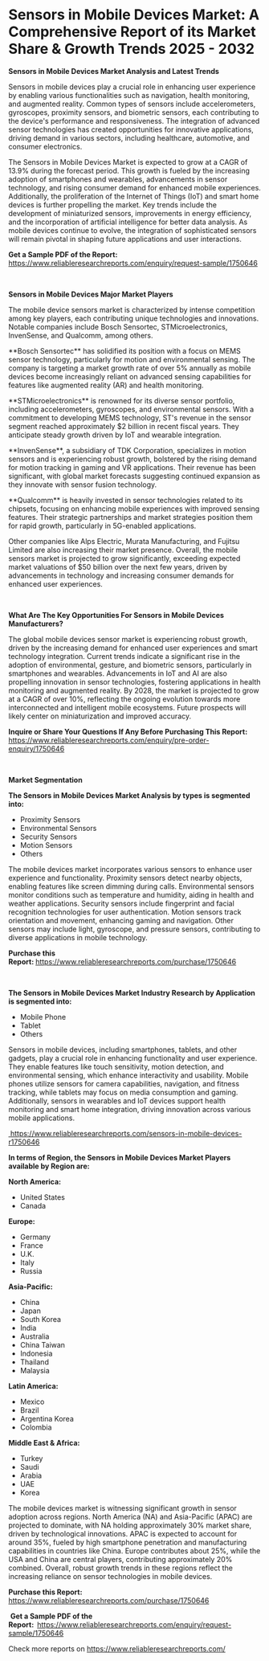 <p><h1>Sensors in Mobile Devices Market: A Comprehensive Report of its Market Share & Growth Trends 2025 - 2032</h1></p><p><strong>Sensors in Mobile Devices Market Analysis and Latest Trends</strong></p>
<p><p>Sensors in mobile devices play a crucial role in enhancing user experience by enabling various functionalities such as navigation, health monitoring, and augmented reality. Common types of sensors include accelerometers, gyroscopes, proximity sensors, and biometric sensors, each contributing to the device's performance and responsiveness. The integration of advanced sensor technologies has created opportunities for innovative applications, driving demand in various sectors, including healthcare, automotive, and consumer electronics.</p><p>The Sensors in Mobile Devices Market is expected to grow at a CAGR of 13.9% during the forecast period. This growth is fueled by the increasing adoption of smartphones and wearables, advancements in sensor technology, and rising consumer demand for enhanced mobile experiences. Additionally, the proliferation of the Internet of Things (IoT) and smart home devices is further propelling the market. Key trends include the development of miniaturized sensors, improvements in energy efficiency, and the incorporation of artificial intelligence for better data analysis. As mobile devices continue to evolve, the integration of sophisticated sensors will remain pivotal in shaping future applications and user interactions.</p></p>
<p><strong>Get a Sample PDF of the Report:&nbsp;</strong> <a href="https://www.reliableresearchreports.com/enquiry/request-sample/1750646?utm_campaign=2283&utm_medium=2&utm_source=Github&utm_content=ia&utm_term=06042025&utm_id=sensors-in-mobile-devices">https://www.reliableresearchreports.com/enquiry/request-sample/1750646</a></p>
<p>&nbsp;</p>
<p><strong>Sensors in Mobile Devices Major Market Players</strong></p>
<p><p>The mobile device sensors market is characterized by intense competition among key players, each contributing unique technologies and innovations. Notable companies include Bosch Sensortec, STMicroelectronics, InvenSense, and Qualcomm, among others.</p><p>**Bosch Sensortec** has solidified its position with a focus on MEMS sensor technology, particularly for motion and environmental sensing. The company is targeting a market growth rate of over 5% annually as mobile devices become increasingly reliant on advanced sensing capabilities for features like augmented reality (AR) and health monitoring.</p><p>**STMicroelectronics** is renowned for its diverse sensor portfolio, including accelerometers, gyroscopes, and environmental sensors. With a commitment to developing MEMS technology, ST's revenue in the sensor segment reached approximately $2 billion in recent fiscal years. They anticipate steady growth driven by IoT and wearable integration.</p><p>**InvenSense**, a subsidiary of TDK Corporation, specializes in motion sensors and is experiencing robust growth, bolstered by the rising demand for motion tracking in gaming and VR applications. Their revenue has been significant, with global market forecasts suggesting continued expansion as they innovate with sensor fusion technology.</p><p>**Qualcomm** is heavily invested in sensor technologies related to its chipsets, focusing on enhancing mobile experiences with improved sensing features. Their strategic partnerships and market strategies position them for rapid growth, particularly in 5G-enabled applications.</p><p>Other companies like Alps Electric, Murata Manufacturing, and Fujitsu Limited are also increasing their market presence. Overall, the mobile sensors market is projected to grow significantly, exceeding expected market valuations of $50 billion over the next few years, driven by advancements in technology and increasing consumer demands for enhanced user experiences.</p></p>
<p>&nbsp;</p>
<p><strong>What Are The Key Opportunities For Sensors in Mobile Devices Manufacturers?</strong></p>
<p><p>The global mobile devices sensor market is experiencing robust growth, driven by the increasing demand for enhanced user experiences and smart technology integration. Current trends indicate a significant rise in the adoption of environmental, gesture, and biometric sensors, particularly in smartphones and wearables. Advancements in IoT and AI are also propelling innovation in sensor technologies, fostering applications in health monitoring and augmented reality. By 2028, the market is projected to grow at a CAGR of over 10%, reflecting the ongoing evolution towards more interconnected and intelligent mobile ecosystems. Future prospects will likely center on miniaturization and improved accuracy.</p></p>
<p><strong>Inquire or Share Your Questions If Any Before Purchasing This Report:</strong> <a href="https://www.reliableresearchreports.com/enquiry/pre-order-enquiry/1750646?utm_campaign=2283&utm_medium=2&utm_source=Github&utm_content=ia&utm_term=06042025&utm_id=sensors-in-mobile-devices">https://www.reliableresearchreports.com/enquiry/pre-order-enquiry/1750646</a></p>
<p>&nbsp;</p>
<p><strong>Market Segmentation</strong></p>
<p><strong>The Sensors in Mobile Devices Market Analysis by types is segmented into:</strong></p>
<p><ul><li>Proximity Sensors</li><li>Environmental Sensors</li><li>Security Sensors</li><li>Motion Sensors</li><li>Others</li></ul></p>
<p><p>The mobile devices market incorporates various sensors to enhance user experience and functionality. Proximity sensors detect nearby objects, enabling features like screen dimming during calls. Environmental sensors monitor conditions such as temperature and humidity, aiding in health and weather applications. Security sensors include fingerprint and facial recognition technologies for user authentication. Motion sensors track orientation and movement, enhancing gaming and navigation. Other sensors may include light, gyroscope, and pressure sensors, contributing to diverse applications in mobile technology.</p></p>
<p><strong>Purchase this Report:&nbsp;</strong><a href="https://www.reliableresearchreports.com/purchase/1750646?utm_campaign=2283&utm_medium=2&utm_source=Github&utm_content=ia&utm_term=06042025&utm_id=sensors-in-mobile-devices">https://www.reliableresearchreports.com/purchase/1750646</a></p>
<p>&nbsp;</p>
<p><strong>The Sensors in Mobile Devices Market Industry Research by Application is segmented into:</strong></p>
<p><ul><li>Mobile Phone</li><li>Tablet</li><li>Others</li></ul></p>
<p><p>Sensors in mobile devices, including smartphones, tablets, and other gadgets, play a crucial role in enhancing functionality and user experience. They enable features like touch sensitivity, motion detection, and environmental sensing, which enhance interactivity and usability. Mobile phones utilize sensors for camera capabilities, navigation, and fitness tracking, while tablets may focus on media consumption and gaming. Additionally, sensors in wearables and IoT devices support health monitoring and smart home integration, driving innovation across various mobile applications.</p></p>
<p><a href="https://www.reliableresearchreports.com/sensors-in-mobile-devices-r1750646?utm_campaign=2283&utm_medium=2&utm_source=Github&utm_content=ia&utm_term=06042025&utm_id=sensors-in-mobile-devices">&nbsp;https://www.reliableresearchreports.com/sensors-in-mobile-devices-r1750646</a></p>
<p><strong>In terms of Region, the Sensors in Mobile Devices Market Players available by Region are:</strong></p>
<p>
    <p> <strong> North America: </strong>
        <ul>
            <li>United States</li>
            <li>Canada</li>
        </ul>
        </p> 
    <p> <strong> Europe: </strong>
        <ul>
            <li>Germany</li>
            <li>France</li>
            <li>U.K.</li>
            <li>Italy</li>
            <li>Russia</li>
        </ul>
        </p> 
    <p> <strong> Asia-Pacific: </strong>
        <ul>
            <li>China</li>
            <li>Japan</li>
            <li>South Korea</li>
            <li>India</li>
            <li>Australia</li>
            <li>China Taiwan</li>
            <li>Indonesia</li>
            <li>Thailand</li>
            <li>Malaysia</li>
        </ul>
        </p> 
    <p> <strong> Latin America: </strong>
        <ul>
            <li>Mexico</li>
            <li>Brazil</li>
            <li>Argentina Korea</li>
            <li>Colombia</li>
        </ul>
        </p> 
    <p> <strong> Middle East & Africa: </strong>
        <ul>
            <li>Turkey</li>
            <li>Saudi</li>
            <li>Arabia</li>
            <li>UAE</li>
            <li>Korea</li>
        </ul>
    </p>
    </p>
<p><p>The mobile devices market is witnessing significant growth in sensor adoption across regions. North America (NA) and Asia-Pacific (APAC) are projected to dominate, with NA holding approximately 30% market share, driven by technological innovations. APAC is expected to account for around 35%, fueled by high smartphone penetration and manufacturing capabilities in countries like China. Europe contributes about 25%, while the USA and China are central players, contributing approximately 20% combined. Overall, robust growth trends in these regions reflect the increasing reliance on sensor technologies in mobile devices.</p></p>
<p><strong>Purchase this Report: </strong><a href="https://www.reliableresearchreports.com/purchase/1750646?utm_campaign=2283&utm_medium=2&utm_source=Github&utm_content=ia&utm_term=06042025&utm_id=sensors-in-mobile-devices">https://www.reliableresearchreports.com/purchase/1750646</a></p>
<p>&nbsp;<strong>Get a Sample PDF of the Report:&nbsp;&nbsp;</strong><a href="https://www.reliableresearchreports.com/enquiry/request-sample/1750646?utm_campaign=2283&utm_medium=2&utm_source=Github&utm_content=ia&utm_term=06042025&utm_id=sensors-in-mobile-devices">https://www.reliableresearchreports.com/enquiry/request-sample/1750646</a></p>
<p><strong></strong></p>
<p>Check more reports on <a href="https://www.reliableresearchreports.com/?utm_campaign=2283&utm_medium=2&utm_source=Github&utm_content=ia&utm_term=06042025&utm_id=sensors-in-mobile-devices">https://www.reliableresearchreports.com/</a></p>